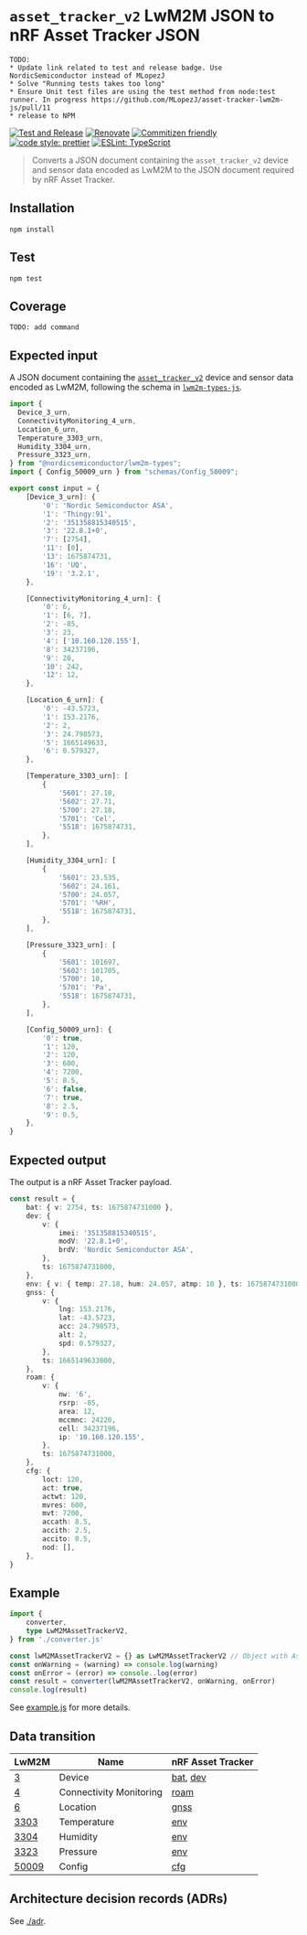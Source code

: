 # `asset_tracker_v2` LwM2M JSON to nRF Asset Tracker JSON

```
TODO:
* Update link related to test and release badge. Use NordicSemiconductor instead of MLopezJ
* Solve "Running tests takes too long"
* Ensure Unit test files are using the test method from node:test runner. In progress https://github.com/MLopezJ/asset-tracker-lwm2m-js/pull/11
* release to NPM
```

[![Test and Release](https://github.com/MLopezJ/LwM2M-Asset-Tracker-V2-to-Asset-Tracker-web-app/actions/workflows/test-and-release.yaml/badge.svg)](https://github.com/MLopezJ/LwM2M-Asset-Tracker-V2-to-Asset-Tracker-web-app/actions/workflows/test-and-release.yaml)
[![Renovate](https://img.shields.io/badge/renovate-enabled-brightgreen.svg)](https://renovatebot.com)
[![Commitizen friendly](https://img.shields.io/badge/commitizen-friendly-brightgreen.svg)](http://commitizen.github.io/cz-cli/)
[![code style: prettier](https://img.shields.io/badge/code_style-prettier-ff69b4.svg)](https://github.com/prettier/prettier/)
[![ESLint: TypeScript](https://img.shields.io/badge/ESLint-TypeScript-blue.svg)](https://github.com/typescript-eslint/typescript-eslint)

> Converts a JSON document containing the `asset_tracker_v2` device and sensor
> data encoded as LwM2M to the JSON document required by nRF Asset Tracker.

## Installation

```
npm install
```

## Test

```
npm test
```

## Coverage

```
TODO: add command
```

## Expected input

A JSON document containing the
[`asset_tracker_v2`](https://developer.nordicsemi.com/nRF_Connect_SDK/doc/latest/nrf/applications/asset_tracker_v2/README.html)
device and sensor data encoded as LwM2M, following the schema in
[`lwm2m-types-js`](https://github.com/NordicSemiconductor/lwm2m-types-js).

```TypeScript
import {
  Device_3_urn,
  ConnectivityMonitoring_4_urn,
  Location_6_urn,
  Temperature_3303_urn,
  Humidity_3304_urn,
  Pressure_3323_urn,
} from "@nordicsemiconductor/lwm2m-types";
import { Config_50009_urn } from "schemas/Config_50009";

export const input = {
	[Device_3_urn]: {
		'0': 'Nordic Semiconductor ASA',
		'1': 'Thingy:91',
		'2': '351358815340515',
		'3': '22.8.1+0',
		'7': [2754],
		'11': [0],
		'13': 1675874731,
		'16': 'UQ',
		'19': '3.2.1',
	},

	[ConnectivityMonitoring_4_urn]: {
		'0': 6,
		'1': [6, 7],
		'2': -85,
		'3': 23,
		'4': ['10.160.120.155'],
		'8': 34237196,
		'9': 20,
		'10': 242,
		'12': 12,
	},

	[Location_6_urn]: {
		'0': -43.5723,
		'1': 153.2176,
		'2': 2,
		'3': 24.798573,
		'5': 1665149633,
		'6': 0.579327,
	},

	[Temperature_3303_urn]: [
		{
			'5601': 27.18,
			'5602': 27.71,
			'5700': 27.18,
			'5701': 'Cel',
			'5518': 1675874731,
		},
	],

	[Humidity_3304_urn]: [
		{
			'5601': 23.535,
			'5602': 24.161,
			'5700': 24.057,
			'5701': '%RH',
			'5518': 1675874731,
		},
	],

	[Pressure_3323_urn]: [
		{
			'5601': 101697,
			'5602': 101705,
			'5700': 10,
			'5701': 'Pa',
			'5518': 1675874731,
		},
	],

	[Config_50009_urn]: {
		'0': true,
		'1': 120,
		'2': 120,
		'3': 600,
		'4': 7200,
		'5': 8.5,
		'6': false,
		'7': true,
		'8': 2.5,
		'9': 0.5,
	},
}
```

## Expected output

The output is a nRF Asset Tracker payload.

```TypeScript
const result = {
	bat: { v: 2754, ts: 1675874731000 },
	dev: {
		v: {
			imei: '351358815340515',
			modV: '22.8.1+0',
			brdV: 'Nordic Semiconductor ASA',
		},
		ts: 1675874731000,
	},
	env: { v: { temp: 27.18, hum: 24.057, atmp: 10 }, ts: 1675874731000 },
	gnss: {
		v: {
			lng: 153.2176,
			lat: -43.5723,
			acc: 24.798573,
			alt: 2,
			spd: 0.579327,
		},
		ts: 1665149633000,
	},
	roam: {
		v: {
			nw: '6',
			rsrp: -85,
			area: 12,
			mccmnc: 24220,
			cell: 34237196,
			ip: '10.160.120.155',
		},
		ts: 1675874731000,
	},
	cfg: {
		loct: 120,
		act: true,
		actwt: 120,
		mvres: 600,
		mvt: 7200,
		accath: 8.5,
		accith: 2.5,
		accito: 0.5,
		nod: [],
	},
}
```

## Example

```TypeScript
import {
	converter,
	type LwM2MAssetTrackerV2,
} from './converter.js'

const lwM2MAssetTrackerV2 = {} as LwM2MAssetTrackerV2 // Object with Asset Tracker v2 objects...
const onWarning = (warning) => console.log(warning)
const onError = (error) => console..log(error)
const result = converter(lwM2MAssetTrackerV2, onWarning, onError)
console.log(result)
```

See [example.js](./src/example.ts) for more details.

## Data transition

| LwM2M                                                                                                                                             | Name                    | nRF Asset Tracker                                       |
| ------------------------------------------------------------------------------------------------------------------------------------------------- | ----------------------- | ------------------------------------------------------- |
| [3](https://github.com/OpenMobileAlliance/lwm2m-registry/blob/prod/version_history/3-1_1.xml)                                                     | Device                  | [bat](documents/battery.md), [dev](documents/device.md) |
| [4](https://github.com/OpenMobileAlliance/lwm2m-registry/blob/prod/version_history/4-1_1.xml)                                                     | Connectivity Monitoring | [roam](documents/roaming.md)                            |
| [6](https://github.com/OpenMobileAlliance/lwm2m-registry/blob/prod/version_history/6-1_0.xml)                                                     | Location                | [gnss](documents/gnss.md)                               |
| [3303](https://github.com/OpenMobileAlliance/lwm2m-registry/blob/prod/version_history/3303-1_1.xml)                                               | Temperature             | [env](documents/environment.md)                         |
| [3304](https://github.com/OpenMobileAlliance/lwm2m-registry/blob/prod/version_history/3304-1_1.xml)                                               | Humidity                | [env](documents/environment.md)                         |
| [3323](https://github.com/OpenMobileAlliance/lwm2m-registry/blob/prod/version_history/3323-1_1.xml)                                               | Pressure                | [env](documents/environment.md)                         |
| [50009](https://github.com/NordicSemiconductor/asset-tracker-cloud-firmware-aws/blob/saga/src/cloud/lwm2m_integration/config_object_descript.xml) | Config                  | [cfg](documents/config.md)                              |

## Architecture decision records (ADRs)

See [./adr](./adr/).
